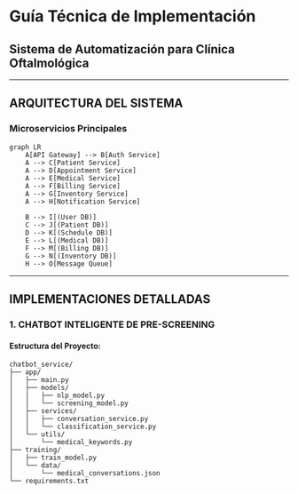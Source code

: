 # Guía Técnica de Implementación
## Sistema de Automatización para Clínica Oftalmológica

---

## ARQUITECTURA DEL SISTEMA

### Microservicios Principales

```mermaid
graph LR
    A[API Gateway] --> B[Auth Service]
    A --> C[Patient Service]
    A --> D[Appointment Service]
    A --> E[Medical Service]
    A --> F[Billing Service]
    A --> G[Inventory Service]
    A --> H[Notification Service]
    
    B --> I[(User DB)]
    C --> J[(Patient DB)]
    D --> K[(Schedule DB)]
    E --> L[(Medical DB)]
    F --> M[(Billing DB)]
    G --> N[(Inventory DB)]
    H --> O[Message Queue]
```

---

## IMPLEMENTACIONES DETALLADAS

### 1. CHATBOT INTELIGENTE DE PRE-SCREENING

#### Estructura del Proyecto:
```
chatbot_service/
├── app/
│   ├── main.py
│   ├── models/
│   │   ├── nlp_model.py
│   │   └── screening_model.py
│   ├── services/
│   │   ├── conversation_service.py
│   │   └── classification_service.py
│   └── utils/
│       └── medical_keywords.py
├── training/
│   ├── train_model.py
│   └── data/
│       └── medical_conversations.json
└── requirements.txt
```

